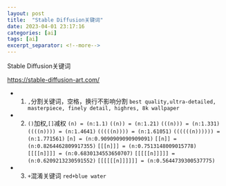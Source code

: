 ```yaml
---
layout: post
title:  "Stable Diffusion关键词"
date: 2023-04-01 23:17:16
categories: [ai]
tags: [ai]
excerpt_separator: <!--more-->
---
```

Stable Diffusion关键词
<!--more-->

https://stable-diffusion-art.com/

* 1. `,`分割关键词，空格，换行不影响分割
    `best quality,ultra-detailed, masterpiece, finely detail, highres, 8k wallpaper`
* 2. `()`加权,`[]`减权
    `(n) = (n:1.1)`
    `((n)) = (n:1.21)`
    `(((n))) = (n:1.331)`
    `((((n)))) = (n:1.4641)`
    `(((((n)))) = (n:1.61051)`
    `((((((n)))))) = (n:1.771561)`
    `[n] = (n:0.9090909090909091)`
    `[[n]] = (n:0.8264462809917355)`
    `[[[n]]] = (n:0.7513148009015778)`
    `[[[[n]]]] = (n:0.6830134553650707)`
    `[[[[[n]]]]] = (n:0.6209213230591552)`
    `[[[[[[n]]]]]] = (n:0.5644739300537775)`

* 3. `+`混淆关键词
    `red+blue water`